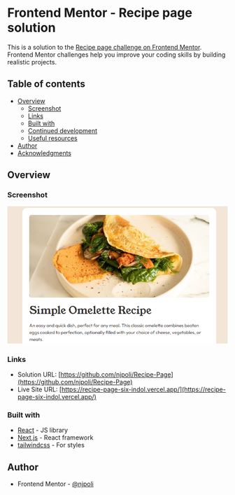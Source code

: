# Frontend Mentor - Recipe page solution

This is a solution to the [Recipe page challenge on Frontend Mentor](https://www.frontendmentor.io/challenges/recipe-page-KiTsR8QQKm). Frontend Mentor challenges help you improve your coding skills by building realistic projects.

## Table of contents

- [Overview](#overview)
  - [Screenshot](#screenshot)
  - [Links](#links)
  - [Built with](#built-with)
  - [Continued development](#continued-development)
  - [Useful resources](#useful-resources)
- [Author](#author)
- [Acknowledgments](#acknowledgments)

## Overview

### Screenshot

![Screenshot of Recipe Page](./app/assets/screenshot.PNG)

### Links

- Solution URL: [https://github.com/njpoli/Recipe-Page](https://github.com/njpoli/Recipe-Page)
- Live Site URL: [https://recipe-page-six-indol.vercel.app/](https://recipe-page-six-indol.vercel.app/)

### Built with

- [React](https://reactjs.org/) - JS library
- [Next.js](https://nextjs.org/) - React framework
- [tailwindcss](https://tailwindcss.com/) - For styles

## Author

- Frontend Mentor - [@njpoli](https://www.frontendmentor.io/profile/njpoli)
